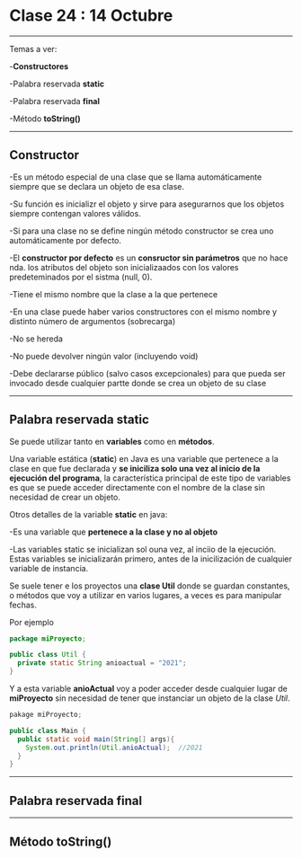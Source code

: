 # Clase 24 : 14 Octubre

---

Temas a ver:

-**Constructores**

-Palabra reservada **static**

-Palabra reservada **final**

-Método **toString()**

---

## Constructor

-Es un método especial de una clase que se llama automáticamente siempre que se declara un objeto de esa clase.

-Su función es inicializr el objeto y sirve para asegurarnos que los objetos siempre contengan valores válidos.

-Si para una clase no se define ningún método constructor se crea uno automáticamente por defecto.

-El **constructor por defecto** es un **consructor sin parámetros** que no hace nda. los atributos del objeto son inicializaados con los valores predeteminados por el sistma (null, 0).

-Tiene el mismo nombre que la clase a la que pertenece

-En una clase puede haber varios constructores con el mismo nombre y distinto número de argumentos (sobrecarga)

-No se hereda

-No puede devolver ningún valor (incluyendo void)

-Debe declararse público (salvo casos excepcionales) para que pueda ser invocado desde cualquier partte donde se crea un objeto de su clase

---

## Palabra reservada static

Se puede utilizar tanto en **variables** como en **métodos**. 

Una variable estática (**static**) en Java es una variable que pertenece a la clase en que fue declarada y **se iniciliza solo una vez al inicio de la ejecución del programa**, la característica principal de este tipo de variables es que se puede acceder directamente con el nombre de la clase sin necesidad de crear un objeto.

Otros detalles de la variable **static** en java:

-Es una variable que **pertenece a la clase y no al objeto**

-Las variables static se inicializan sol ouna vez, al inciio de la ejecución. Estas variables se inicializarán primero, antes de la inicilización de cualquier variable de instancia.


Se suele tener e los proyectos una **clase Util** donde se guardan constantes,  o métodos que voy a utilizar en varios lugares, a veces es para manipular fechas.

Por ejemplo

```JAVA
package miProyecto;

public class Util {
  private static String anioactual = "2021";
}
```

Y a esta variable **anioActual** voy a poder acceder desde cualquier lugar de **miProyecto** sin necesidad de tener que instanciar un objeto de la clase *Util*.

```JAVA
pakage miProyecto;

public class Main {
  public static void main(String[] args){
    System.out.println(Util.anioActual);  //2021
  }
}
```

---

## Palabra reservada final

---

## Método toString()

